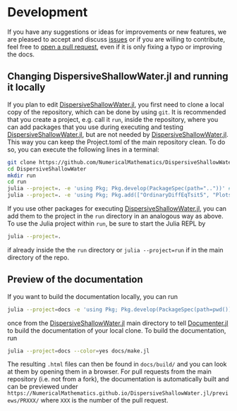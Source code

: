 # Development

If you have any suggestions or ideas for improvements or new features, we are pleased to accept and discuss
[issues](https://github.com/NumericalMathematics/DispersiveShallowWater.jl/issues) or if you are willing to contribute,
feel free to [open a pull request](https://github.com/NumericalMathematics/DispersiveShallowWater.jl/pulls), even if it
is only fixing a typo or improving the docs.

## Changing DispersiveShallowWater.jl and running it locally

If you plan to edit [DispersiveShallowWater.jl](https://github.com/NumericalMathematics/DispersiveShallowWater.jl), you first need to clone a local copy of the repository, which can
be done by using `git`. It is recommended that you create a project, e.g. call it `run`, inside the repository,
where you can add packages that you use during executing and testing [DispersiveShallowWater.jl](https://github.com/NumericalMathematics/DispersiveShallowWater.jl), but are not needed
by [DispersiveShallowWater.jl](https://github.com/NumericalMathematics/DispersiveShallowWater.jl). This way you can keep the Project.toml of the main repository clean. To do so, you
can execute the following lines in a terminal:

```sh
git clone https://github.com/NumericalMathematics/DispersiveShallowWater.jl.git
cd DispersiveShallowWater
mkdir run
cd run
julia --project=. -e 'using Pkg; Pkg.develop(PackageSpec(path=".."))' # Install local DispersiveShallowWater.jl clone
julia --project=. -e 'using Pkg; Pkg.add(["OrdinaryDiffEqTsit5", "Plots", "SummationByPartsOperators"])' # Install additional packages
```

If you use other packages for executing [DispersiveShallowWater.jl](https://github.com/NumericalMathematics/DispersiveShallowWater.jl), you can add them to the project in the `run`
directory in an analogous way as above. To use the Julia project within `run`, be sure to start the Julia REPL
by

```sh
julia --project=.
```

if already inside the the `run` directory or `julia --project=run` if in the main directory of the repo.

## Preview of the documentation

If you want to build the documentation locally, you can run

```sh
julia --project=docs -e 'using Pkg; Pkg.develop(PackageSpec(path=pwd())); Pkg.instantiate()'
```

once from the [DispersiveShallowWater.jl](https://github.com/NumericalMathematics/DispersiveShallowWater.jl) main directory to tell [Documenter.jl](https://documenter.juliadocs.org/stable/man/guide/)
to build the documentation of your local clone. To build the documentation, run

```sh
julia --project=docs --color=yes docs/make.jl
```

The resulting `.html` files can then be found in `docs/build/` and you can look at them by opening them in a browser.
For pull requests from the main repository (i.e. not from a fork), the documentation is automatically built and can
be previewed under `https://NumericalMathematics.github.io/DispersiveShallowWater.jl/previews/PRXXX/` where `XXX` is the number
of the pull request.
